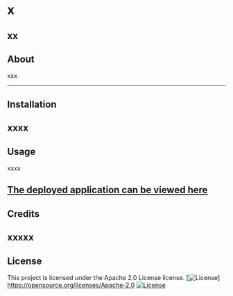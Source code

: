
  
  # x

  xx
---
  ## About
  xxx

  ---
  ## Installation
  xxxx
  ---
  ## Usage
  xxxx

  [The deployed application can be viewed here](undefined)
---
## Credits
  xxxxx
  ---
## License
  This project is licensed under the Apache 2.0 License license. [![License](https://img.shields.io/badge/License-Apache_2.0-blue.svg)] https://opensource.org/licenses/Apache-2.0
    [![License](https://img.shields.io/badge/License-Apache_2.0-blue.svg)](https://opensource.org/licenses/Apache-2.0)

